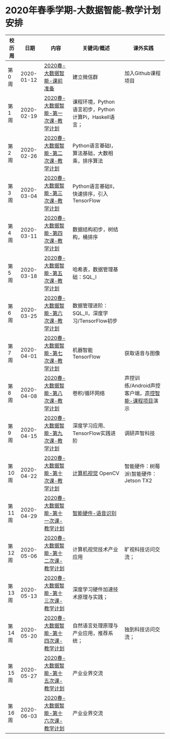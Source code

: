 # 2020年春季学期-大数据智能-教学计划安排



| 校历周 | 日期       | 内容   | 关键词/概述     | 课外实践    |
| ------ | ---------- | ------------------------------------------------------------ | ------------------------------------------------------------ | ------------------------------------------------------------ |
| 第0周  | 2020-01-12 | [2020春-大数据智能-课前准备](https://github.com/saturn-lab/BDMI-2020S/wiki/2020春-大数据智能-课前准备) | 建立微信群                                                   | 加入Github课程项目                                           |
| 第1周  | 2020-02-19 | [2020春-大数据智能-第一次课-教学计划](Schedule\WW1\WW1-Plan.md) | 课程环境，Python语言初步，Python计算Pi，Haskell语言；        |                                                              |
| 第2周  | 2020-02-26 | [2020春-大数据智能-第二次课-教学计划](Schedule\WW1\WW1-Plan.md) | Python语言基础I，算法基础，大数相乘，排序算法                |                                                              |
| 第3周  | 2020-03-04 | [2020春-大数据智能-第三次课-教学计划](Schedule\WW1\WW1-Plan.md) | Python语言基础II，快速排序，引入TensorFlow                   |                                                              |
| 第4周  | 2020-03-11 | [2020春-大数据智能-第四次课-教学计划](Schedule\WW1\WW1-Plan.md) | 数据结构初步，树结构，桶排序                                 |                                                              |
| 第5周  | 2020-03-18 | [2020春-大数据智能-第五次课-教学计划](Schedule\WW1\WW1-Plan.md) | 哈希表，数据管理基础：SQL_I                                  |                                                              |
| 第6周  | 2020-03-25 | [2020春-大数据智能-第六次课-教学计划](Schedule\WW1\WW1-Plan.md) | 数据管理进阶：SQL_II，深度学习/TensorFlow初步                |                                                              |
| 第7周  | 2020-04-01 | [2020春-大数据智能-第七次课-教学计划](Schedule\WW1\WW1-Plan.md) | 机器智能 TensorFlow                                          | 获取语音与图像                                               |
| 第8周  | 2020-04-08 | [2020春-大数据智能-第八次课-教学计划](Schedule\WW1\WW1-Plan.md) | 卷积/循环网络                                                | 声控训练/Android声控客户端，[声控智能-课程项目]()演示 |
| 第9周  | 2020-04-15 | [2020春-大数据智能-第九次课-教学计划](Schedule\WW1\WW1-Plan.md) | 深度学习应用、TensorFlow实践进阶                             | 调研声智科技                                                 |
| 第10周 | 2020-04-22 | [2020春-大数据智能-第十次课-教学计划](Weeks\WW10\WW10-Plan.md) | [计算机视觉]() OpenCV | 智能硬件：树莓派\智能硬件：Jetson TX2                        |
| 第11周 | 2020-04-29 | [2020春-大数据智能-第十一次课-教学计划](Weeks\WW11\WW11-Plan.md) | [智能硬件-语音识别]() |                                                              |
| 第12周 | 2020-05-06 | [2020春-大数据智能-第十二次课-教学计划](Weeks\WW12\WW12-Plan.md) | 计算机视觉技术产业应用                                       | 旷视科技访问交流；                                           |
| 第13周 | 2020-05-13 | [2020春-大数据智能-第十三次课-教学计划](Weeks\WW13\WW1-Plan.md) | 深度学习硬件加速技术原理与实践；                             |                                                              |
| 第14周 | 2020-05-20 | [2020春-大数据智能-第十四次课-教学计划](Weeks\WW14\WW14-Plan.md) | 自然语言处理原理与产业应用，推荐系统；                       | 独到科技访问交流；                                           |
| 第15周 | 2020-05-27 | [2020春-大数据智能-第十五次课-教学计划](Weeks\WW15\WW15-Plan.md) | 产业业界交流                                                 |                                                              |
| 第16周 | 2020-06-03 | [2020春-大数据智能-第十六次课-教学计划](Weeks\WW16\WW16-Plan.md) | 产业业界交流                                                 |                                                              |